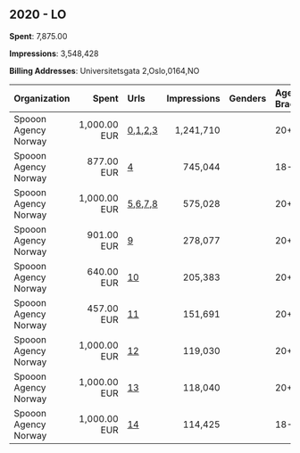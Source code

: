 ## 2020 - LO 
**Spent**: 7,875.00

**Impressions**: 3,548,428

**Billing Addresses**: Universitetsgata 2,Oslo,0164,NO

|Organization|Spent|Urls|Impressions|Genders|Age Brackets|Country Codes|
|:---|---:|:---|---:|:---|:---|:---|
|Spooon Agency Norway|1,000.00 EUR|[0](https://www.snap.com/political-ads/asset/1e8ecdca82e8c1a07a16bc15c8844b887c694744c399a0c768bd9ea74f4d2e24?mediaType=mp4),[1](https://www.snap.com/political-ads/asset/9a20595c188ae233259bcb3d357c21b9071d6c9da3a45e652a39f2c021fd2d86?mediaType=mp4),[2](https://www.snap.com/political-ads/asset/29014a0eaf54ff8c6b2ac42186a5b1c3983d1117032285b1f389fb6362e2539d?mediaType=mp4),[3](https://www.snap.com/political-ads/asset/0e76e4235cc34cc42042d29331024920f74355e9d3f44db35ec56104910ae8c7?mediaType=mp4)|1,241,710||20+|norway|
|Spooon Agency Norway|877.00 EUR|[4](https://www.snap.com/political-ads/asset/16ec519609346b42dada6b8c8ba695efd366d9c7bd84f629a76975e879969adc?mediaType=mp4)|745,044||18-40|norway|
|Spooon Agency Norway|1,000.00 EUR|[5](https://www.snap.com/political-ads/asset/b4efccba1d7b8895bcc10e3d67d471e06ab828bd4b551bb24472e6e8e7d6f902?mediaType=mp4),[6](https://www.snap.com/political-ads/asset/cadd0c5f6fb9cac5a86a381c24b931a12b98871b0519cb6d445de5dc862c96c2?mediaType=mp4),[7](https://www.snap.com/political-ads/asset/4c6b7f3be42fbfa6a8a7f95a9fd0fb62e60cecee7b6c55d05eea3e35e5bb5228?mediaType=mp4),[8](https://www.snap.com/political-ads/asset/79a9401bbd9306b96c8122eaaa5b2db75295bc053cfd9b52fea00710046ca510?mediaType=mp4)|575,028||20+|norway|
|Spooon Agency Norway|901.00 EUR|[9](https://www.snap.com/political-ads/asset/830bc9e1179cd284c597c25e07822eb1287dfc71c5c15fdefe0b3a9afc6e0229?mediaType=mp4)|278,077||20+|norway|
|Spooon Agency Norway|640.00 EUR|[10](https://www.snap.com/political-ads/asset/8dc2848ee6d5735852bbc8029bab5ca07738acc08d7600fc2c8eaa6b7f190970?mediaType=mp4)|205,383||20+|norway|
|Spooon Agency Norway|457.00 EUR|[11](https://www.snap.com/political-ads/asset/17d9ce75b4c78c86ffb4cfa8e8f4e9f3a6841edf554fd5f79d3c470f0b097ae0?mediaType=mp4)|151,691||20+|norway|
|Spooon Agency Norway|1,000.00 EUR|[12](https://www.snap.com/political-ads/asset/998c46ca461a568defd05bc47723a93dab58c8f6ba39864e7fbb621d9083a7f3?mediaType=mp4)|119,030||20+|norway|
|Spooon Agency Norway|1,000.00 EUR|[13](https://www.snap.com/political-ads/asset/f37a2ef3554d1c18c42f7db29c705aefba20ce504de86083f19f932d7143b2c3?mediaType=mp4)|118,040||20+|norway|
|Spooon Agency Norway|1,000.00 EUR|[14](https://www.snap.com/political-ads/asset/16ec519609346b42dada6b8c8ba695efd366d9c7bd84f629a76975e879969adc?mediaType=mp4)|114,425||18-40|norway|
